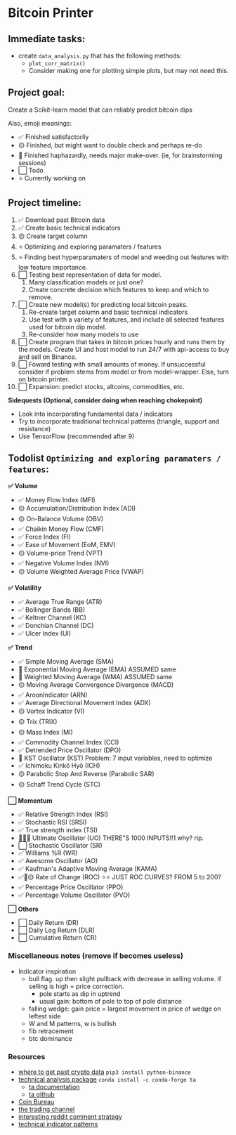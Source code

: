 # Bitcoin Printer 

## Immediate tasks:
- create `data_analysis.py` that has the following methods: 
    - `plot_corr_matrix()`
    - Consider making one for plotting simple plots, but may not need this. 
    
## Project goal: 
Create a Scikit-learn model that can reliably predict bitcoin dips

Also, emoji meanings: 
- ✅ Finished satisfactorily 
- 🟡 Finished, but might want to double check and perhaps re-do
- 🔴 Finished haphazardly, needs major make-over. (ie, for brainstorming sessions)
- ⬜ Todo
- ⭐ Currently working on 

## Project timeline:
1. ✅ Download past Bitcoin data
2. ✅ Create basic technical indicators
3. 🟡 Create target column
4. ⭐ Optimizing and exploring paramaters / features
5. ⭐ Finding best hyperparamaters of model and weeding out features with low feature importance. 
6. ⬜ Testing best representation of data for model. 
    1. Many classification models or just one? 
    2. Create concrete decision which features to keep and which to remove. 
7. ⬜ Create new model(s) for predicting local bitcoin peaks. 
    1. Re-create target column and basic technical indicators
    2. Use test with a variety of features, and include all selected features used for bitcoin dip model. 
    3. Re-consider how many models to use
8. ⬜ Create program that takes in bitcoin prices hourly and runs them by the models. Create UI and host model to run 24/7 with api-access to buy and sell on Binance. 
9. ⬜ Foward testing with small amounts of money. If unsuccessful consider if problem stems from model or from model-wrapper. Else, turn on bitcoin printer. 
10. ⬜ Expansion: predict stocks, altcoins, commodities, etc. 

**Sidequests (Optional, consider doing when reaching chokepoint)**
- Look into incorporating fundamental data / indicators
- Try to incorporate traditional technical patterns (triangle, support and resistance)
- Use TensorFlow (recommended after 9)

## Todolist `Optimizing and exploring paramaters / features`: 
**✅ Volume**
- ✅ Money Flow Index (MFI)
- 🟡 Accumulation/Distribution Index (ADI)
- 🟡 On-Balance Volume (OBV)
- ✅ Chaikin Money Flow (CMF)
- ✅ Force Index (FI)
- ✅ Ease of Movement (EoM, EMV)
- 🟡 Volume-price Trend (VPT)
- ✅ Negative Volume Index (NVI)
- 🟡 Volume Weighted Average Price (VWAP)

**✅ Volatility**
- ✅ Average True Range (ATR)
- ✅ Bollinger Bands (BB)
- ✅ Keltner Channel (KC)
- ✅ Donchian Channel (DC)
- ✅ Ulcer Index (UI)

**✅ Trend**
- ✅ Simple Moving Average (SMA)
- 🔴 Exponential Moving Average (EMA) ASSUMED same
- 🔴 Weighted Moving Average (WMA) ASSUMED same
- 🟡 Moving Average Convergence Divergence (MACD)
- ✅ AroonIndicator (ARN)
- ✅ Average Directional Movement Index (ADX)
- 🟡 Vortex Indicator (VI)
- 🟡 Trix (TRIX)
- 🟡 Mass Index (MI)
- ✅ Commodity Channel Index (CCI)
- ✅ Detrended Price Oscillator (DPO)
- 🔴 KST Oscillator (KST) Problem: 7 input variables, need to optimize
- ✅ Ichimoku Kinkō Hyō (ICH)
- 🟡 Parabolic Stop And Reverse (Parabolic SAR)
- 🟡 Schaff Trend Cycle (STC)

**⬜ Momentum**
- ✅ Relative Strength Index (RSI)
- ✅ Stochastic RSI (SRSI)
- ✅ True strength index (TSI)
- 🔴🔴🔴 Ultimate Oscillator (UO) THERE"S 1000 INPUTS!!1 why? rip. 
- ⬜ Stochastic Oscillator (SR)
- ✅ Williams %R (WR)
- ✅ Awesome Oscillator (AO)
- ✅ Kaufman's Adaptive Moving Average (KAMA)
- ✅🔴🟡 Rate of Change (ROC) ⭐⭐ JUST ROC CURVES? FROM 5 to 200?
- ✅ Percentage Price Oscillator (PPO)
- ✅ Percentage Volume Oscillator (PVO)

**⬜ Others**
- ⬜ Daily Return (DR)
- ⬜ Daily Log Return (DLR)
- ⬜ Cumulative Return (CR)

### Miscellaneous notes (remove if becomes useless)
- Indicator inspiration
    - bull flag. up then slight pullback with decrease in selling volume. if selling is high = price correction. 
        - pole starts as dip in uptrend
        - usual gain: bottom of pole to top of pole distance
    - falling wedge: gain price = largest movement in price of wedge on leftest side
    - W and M patterns, w is bullish
    - fib retracement
    - btc dominance

### Resources 
- [where to get past crypto data](https://fxgears.com/index.php?threads/how-to-acquire-free-historical-tick-and-bar-data-for-algo-trading-and-backtesting-in-2020-stocks-forex-and-crypto-currency.1229/#post-19305) `pip3 install python-binance`
- [technical analysis package](https://github.com/bukosabino/ta) `conda install -c conda-forge ta`
    - [ta documentation](https://technical-analysis-library-in-python.readthedocs.io/en/latest/ta.html)
    - [ta github](https://github.com/bukosabino/ta)
- [Coin Bureau](https://www.youtube.com/watch?v=lW3eWIj3Q04)
- [the trading channel](https://www.youtube.com/watch?v=eynxyoKgpng)
- [interesting reddit comment strategy](https://www.reddit.com/r/algotrading/comments/ipa112/what_target_do_your_algo_aim_to_predict_price/)
- [technical indicator patterns](https://www.youtube.com/watch?v=9_Bs5R66NxY)